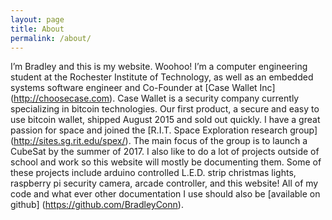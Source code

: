 ```yaml
---
layout: page
title: About
permalink: /about/
---
```

I’m Bradley and this is my website. Woohoo! I’m a computer engineering student at the Rochester Institute of Technology, as well as an embedded systems software engineer and Co-Founder at [Case Wallet Inc] (http://choosecase.com). Case Wallet is a security company currently specializing in bitcoin technologies. Our first product, a secure and easy to use bitcoin wallet, shipped August 2015 and sold out quickly. I have a great passion for space and joined the [R.I.T. Space Exploration
research group] (http://sites.sg.rit.edu/spex/). The main focus of the group is to launch a CubeSat by the summer of 2017. I also like to do a lot of projects outside of school and work so this website will mostly be documenting them. Some of these projects include arduino controlled L.E.D. strip christmas lights, raspberry pi security camera, arcade controller, and this website! All of my code and what ever other documentation I use should also be [available on github]
(https://github.com/BradleyConn). 
